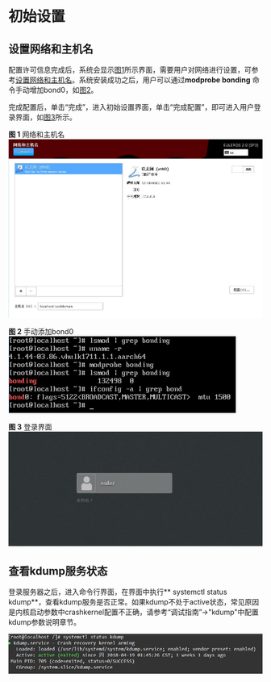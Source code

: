 # 初始设置<a name="ZH-CN_TOPIC_0182741279"></a>

## 设置网络和主机名<a name="zh-cn_topic_0090571616_zh-cn_topic_0084097773_zh-cn_topic_0072985183_zh-cn_topic_0050852534_section4625117894824"></a>

配置许可信息完成后，系统会显示[图1](#zh-cn_topic_0090571616_fig12429121720485)所示界面，需要用户对网络进行设置，可参考[设置网络和主机名](设置网络和主机名.md)。系统安装成功之后，用户可以通过**modprobe bonding**  命令手动增加bond0，如[图2](#zh-cn_topic_0090571616_fig4657324115317)。

完成配置后，单击“完成”，进入初始设置界面，单击“完成配置”，即可进入用户登录界面，如[图3](#zh-cn_topic_0090571616_zh-cn_topic_0084097773_zh-cn_topic_0072985183_zh-cn_topic_0050852534_zh-cn_topic_0023047520_fig11453122164219)所示。

**图 1**  网络和主机名<a name="zh-cn_topic_0090571616_fig12429121720485"></a>  
![](figures/网络和主机名-1.jpg "网络和主机名-1")

**图 2**  手动添加bond0<a name="zh-cn_topic_0090571616_fig4657324115317"></a>  
![](figures/手动添加bond0.png "手动添加bond0")

**图 3**  登录界面<a name="zh-cn_topic_0090571616_zh-cn_topic_0084097773_zh-cn_topic_0072985183_zh-cn_topic_0050852534_zh-cn_topic_0023047520_fig11453122164219"></a>  
![](figures/登录界面.jpg "登录界面")

## 查看kdump服务状态<a name="zh-cn_topic_0090571616_section9998154165612"></a>

登录服务器之后，进入命令行界面，在界面中执行** systemctl status kdump**，查看kdump服务是否正常。如果kdump不处于active状态，常见原因是内核启动参数中crashkernel配置不正确，请参考“调试指南”-\>"kdump"中配置kdump参数说明章节。

![](figures/zh-cn_image_0183223375.png)

